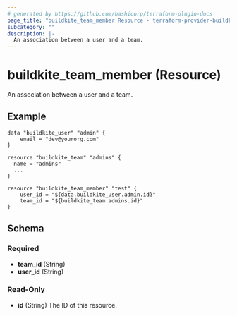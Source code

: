 ```yaml
---
# generated by https://github.com/hashicorp/terraform-plugin-docs
page_title: "buildkite_team_member Resource - terraform-provider-buildkite"
subcategory: ""
description: |-
  An association between a user and a team.
---
```


# buildkite_team_member (Resource)

An association between a user and a team.

## Example
```hcl
data "buildkite_user" "admin" {
	email = "dev@yourorg.com"
}

resource "buildkite_team" "admins" {
  name = "admins"
  ...
}

resource "buildkite_team_member" "test" {
	user_id = "${data.buildkite_user.admin.id}"
	team_id = "${buildkite_team.admins.id}"
}
```

<!-- schema generated by tfplugindocs -->
## Schema

### Required

- **team_id** (String)
- **user_id** (String)

### Read-Only

- **id** (String) The ID of this resource.


